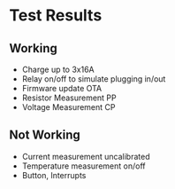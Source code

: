 # Test Results #

## Working ##
- Charge up to 3x16A
- Relay on/off to simulate plugging in/out
- Firmware update OTA
- Resistor Measurement PP
- Voltage Measurement CP

## Not Working ##
- Current measurement uncalibrated
- Temperature measurement on/off
- Button, Interrupts
